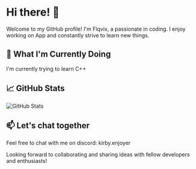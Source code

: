# Hi there! 👋

Welcome to my GitHub profile! I'm Flqvix, a passionate in coding. I enjoy working on App and constantly strive to learn new things.

## 🔭 What I'm Currently Doing

I'm currently trying to learn C++

## 📈 GitHub Stats

![GitHub Stats](https://streak-stats.demolab.com/?user=Flqvix&theme=dark&hide_border=true&ring=FFA117&fire=FFA117&currStreakLabel=FFA117)

## 📫 Let's chat together

Feel free to chat with me on discord: kirby.enjoyer

Looking forward to collaborating and sharing ideas with fellow developers and enthusiasts!
